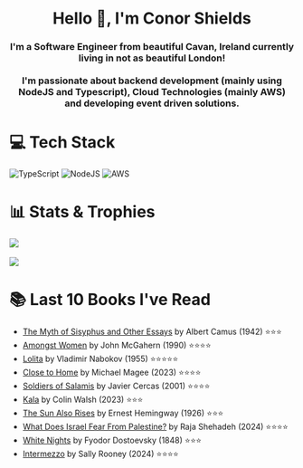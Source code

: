 <h1 align="center">Hello 👋, I'm Conor Shields</h1>  
<h3 align="center">I'm a Software Engineer from beautiful Cavan, Ireland currently living in not as beautiful London! <br /> <br /> I'm passionate about backend development (mainly using NodeJS and Typescript), Cloud Technologies (mainly AWS) and developing event driven solutions.</h3>  
  
# 💻 Tech Stack
![TypeScript](https://img.shields.io/badge/typescript-%23007ACC.svg?style=for-the-badge&logo=typescript&logoColor=white) 
![NodeJS](https://img.shields.io/badge/node.js-6DA55F?style=for-the-badge&logo=node.js&logoColor=white) 
![AWS](https://img.shields.io/badge/AWS-%23FF9900.svg?style=for-the-badge&logo=amazon-aws&logoColor=white) 

# 📊 Stats & Trophies
![](https://nirzak-streak-stats.vercel.app/?user=cshields236&theme=darcula&hide_border=false)
<br/>
<br/>
![](https://github-profile-trophy.vercel.app/?username=cshields236&theme=dracula&no-frame=false&no-bg=true&margin-w=4)

# 📚 Last 10 Books I've Read 
<!-- GOODREADS-LIST:START -->
- [The Myth of Sisyphus and Other Essays](https://www.goodreads.com/review/show/6417727098?utm_medium=api&utm_source=rss) by Albert Camus (1942) ⭐⭐⭐ <br />
- [Amongst Women](https://www.goodreads.com/review/show/6977075883?utm_medium=api&utm_source=rss) by John McGahern (1990) ⭐⭐⭐⭐ <br />
- [Lolita](https://www.goodreads.com/review/show/7263361950?utm_medium=api&utm_source=rss) by Vladimir Nabokov (1955) ⭐⭐⭐⭐⭐ <br />
- [Close to Home](https://www.goodreads.com/review/show/7187404351?utm_medium=api&utm_source=rss) by Michael  Magee (2023) ⭐⭐⭐⭐ <br />
- [Soldiers of Salamis](https://www.goodreads.com/review/show/7144173521?utm_medium=api&utm_source=rss) by Javier Cercas (2001) ⭐⭐⭐⭐ <br />
- [Kala](https://www.goodreads.com/review/show/7054554760?utm_medium=api&utm_source=rss) by Colin Walsh (2023) ⭐⭐⭐ <br />
- [The Sun Also Rises](https://www.goodreads.com/review/show/6967902994?utm_medium=api&utm_source=rss) by Ernest Hemingway (1926) ⭐⭐⭐ <br />
- [What Does Israel Fear From Palestine?](https://www.goodreads.com/review/show/6946903478?utm_medium=api&utm_source=rss) by Raja Shehadeh (2024) ⭐⭐⭐⭐ <br />
- [White Nights](https://www.goodreads.com/review/show/6923983788?utm_medium=api&utm_source=rss) by Fyodor Dostoevsky (1848) ⭐⭐⭐ <br />
- [Intermezzo](https://www.goodreads.com/review/show/6884864200?utm_medium=api&utm_source=rss) by Sally Rooney (2024) ⭐⭐⭐⭐ <br />
<!-- GOODREADS-LIST:END -->
